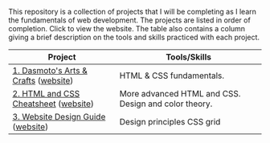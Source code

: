 This repository is a collection of projects that I will be completing as I learn the fundamentals of web development. The projects are listed in order of completion. Click to view the website. The table also contains a column giving a brief description on the tools and skills practiced with each project. 

| Project                                                                              | Tools/Skills               |
|--------------------------------------------------------------------------------------|----------------------------|
| [1. Dasmoto's Arts & Crafts](1.%20Dasmoto's%20Arts%20&%20Crafts/) ([website](https://tourmaline-mousse-41395e.netlify.app)) | HTML & CSS fundamentals. |
| [2. HTML and CSS Cheatsheet](2.%20HTML%20and%20CSS%20Cheatsheet/) ([website](https://rad-beijinho-644a54.netlify.app)) | More advanced HTML and CSS. Design and color theory. |
| [3. Website Design Guide](3.%20Website%20Design%20Guide/) ([website](https://leafy-entremet-53bb4c.netlify.app)) | Design principles CSS grid |